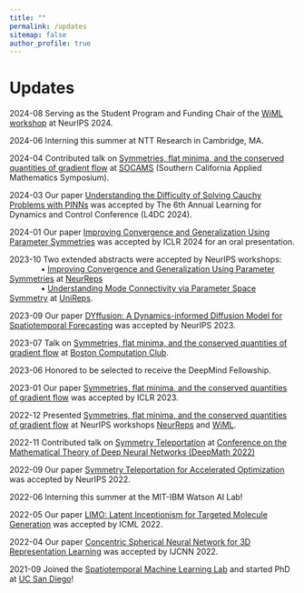 ```yaml
---
title: ""
permalink: /updates
sitemap: false
author_profile: true
---
```


Updates
======
2024-08 Serving as the Student Program and Funding Chair of the [WiML workshop](https://sites.google.com/wimlworkshop.org/wiml-2024/call-for-participation) at NeurIPS 2024.

2024-06 Interning this summer at NTT Research in Cambridge, MA.

2024-04 Contributed talk on [Symmetries, flat minima, and the conserved quantities of gradient flow](https://arxiv.org/abs/2210.17216) at [SOCAMS](https://www.socams.org) (Southern California Applied Mathematics Symposium).

2024-03 Our paper [Understanding the Difficulty of Solving Cauchy Problems with PINNs](https://arxiv.org/abs/2405.02561) was accepted by The 6th Annual Learning for Dynamics and Control Conference (L4DC 2024).

2024-01 Our paper [Improving Convergence and Generalization Using Parameter Symmetries](https://arxiv.org/abs/2305.13404) was accepted by ICLR 2024 for an oral presentation.

<!--2023-11 I will be at the [Mathematics and Machine Learning](https://mathml2023.caltech.edu) conference and [NeurIPS](https://neurips.cc) in December. Looking forward to meeting old and new friends!-->

2023-10 Two extended abstracts were accepted by NeurIPS workshops: <br>
&nbsp; &nbsp; &nbsp; &nbsp; &nbsp; &nbsp; &nbsp; • 
[Improving Convergence and Generalization Using Parameter Symmetries](https://arxiv.org/abs/2305.13404) at [NeurReps](https://www.neurreps.org) <br>
&nbsp; &nbsp; &nbsp; &nbsp; &nbsp; &nbsp; &nbsp; • 
[Understanding Mode Connectivity via Parameter Space Symmetry](https://openreview.net/pdf?id=aP2a5i1iUf) at [UniReps](https://unireps.org).

2023-09 Our paper [DYffusion: A Dynamics-informed Diffusion Model for Spatiotemporal Forecasting](https://arxiv.org/abs/2306.01984) was accepted by NeurIPS 2023.

2023-07 Talk on [Symmetries, flat minima, and the conserved quantities of gradient flow](https://arxiv.org/abs/2210.17216) at [Boston Computation Club](https://bstn.cc). <!--[[Video](https://www.youtube.com/watch?v=6tgJLV06MfE)]-->

2023-06 Honored to be selected to receive the DeepMind Fellowship.

<!--2023-03 Presented [Symmetry Teleportation](https://arxiv.org/abs/2205.10637) at the [CSE 35th Anniversary celebration](https://cse35.ucsd.edu/home) poster session.-->

2023-01 Our paper [Symmetries, flat minima, and the conserved quantities of gradient flow](https://arxiv.org/abs/2210.17216) was accepted by ICLR 2023.

2022-12 Presented [Symmetries, flat minima, and the conserved quantities of gradient flow](https://arxiv.org/abs/2210.17216) at NeurIPS workshops [NeurReps](https://nips.cc/virtual/2022/workshop/49975) and [WiML](https://sites.google.com/view/wiml2022/home).

2022-11 Contributed talk on [Symmetry Teleportation](https://arxiv.org/abs/2205.10637) at [Conference on the Mathematical Theory of Deep Neural Networks (DeepMath 2022)](https://deepmath-conference.com)

2022-09 Our paper [Symmetry Teleportation for Accelerated Optimization](https://arxiv.org/abs/2205.10637) was accepted by NeurIPS 2022.

2022-06 Interning this summer at the MIT-IBM Watson AI Lab!

2022-05 Our paper [LIMO: Latent Inceptionism for Targeted Molecule Generation](https://proceedings.mlr.press/v162/eckmann22a) was accepted by ICML 2022.

2022-04 Our paper [Concentric Spherical Neural Network for 3D Representation Learning](https://ieeexplore.ieee.org/abstract/document/9892358) was accepted by IJCNN 2022.

2021-09 Joined the [Spatiotemporal Machine Learning Lab](https://roseyu.com) and started PhD at [UC San Diego](https://ucsd.edu)!